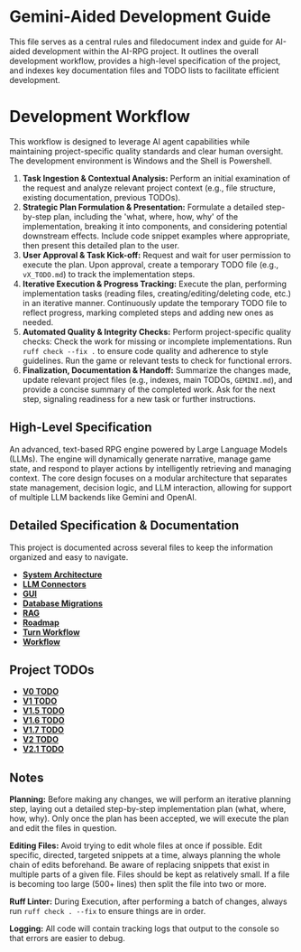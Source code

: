 # Gemini-Aided Development Guide

This file serves as a central rules and filedocument index and guide for AI-aided development within the AI-RPG project. It outlines the overall development workflow, provides a high-level specification of the project, and indexes key documentation files and TODO lists to facilitate efficient development.

# Development Workflow

This workflow is designed to leverage AI agent capabilities while maintaining project-specific quality standards and clear human oversight.
The development environment is Windows and the Shell is Powershell.

1.  **Task Ingestion & Contextual Analysis:** Perform an initial examination of the request and analyze relevant project context (e.g., file structure, existing documentation, previous TODOs).
2.  **Strategic Plan Formulation & Presentation:** Formulate a detailed step-by-step plan, including the 'what, where, how, why' of the implementation, breaking it into components, and considering potential downstream effects. Include code snippet examples where appropriate, then present this detailed plan to the user.
3.  **User Approval & Task Kick-off:** Request and wait for user permission to execute the plan. Upon approval, create a temporary TODO file (e.g., `vX_TODO.md`) to track the implementation steps.
4.  **Iterative Execution & Progress Tracking:** Execute the plan, performing implementation tasks (reading files, creating/editing/deleting code, etc.) in an iterative manner. Continuously update the temporary TODO file to reflect progress, marking completed steps and adding new ones as needed.
5.  **Automated Quality & Integrity Checks:** Perform project-specific quality checks: Check the work for missing or incomplete implementations. Run `ruff check --fix .` to ensure code quality and adherence to style guidelines. Run the game or relevant tests to check for functional errors.
6.  **Finalization, Documentation & Handoff:** Summarize the changes made, update relevant project files (e.g., indexes, main TODOs, `GEMINI.md`), and provide a concise summary of the completed work. Ask for the next step, signaling readiness for a new task or further instructions.

## High-Level Specification

An advanced, text-based RPG engine powered by Large Language Models (LLMs). The engine will dynamically generate narrative, manage game state, and respond to player actions by intelligently retrieving and managing context. The core design focuses on a modular architecture that separates state management, decision logic, and LLM interaction, allowing for support of multiple LLM backends like Gemini and OpenAI.

## Detailed Specification & Documentation

This project is documented across several files to keep the information organized and easy to navigate.

- **[System Architecture](docs/architecture.md)**
- **[LLM Connectors](docs/CONNECTORS.md)**
- **[GUI](docs/GUI.md)**
- **[Database Migrations](docs/MIGRATIONS.md)**
- **[RAG](docs/RAG.md)**
- **[Roadmap](docs/roadmap.md)**
- **[Turn Workflow](docs/turn_workflow.md)**
- **[Workflow](docs/WORKFLOW.md)**

## Project TODOs

- **[V0 TODO](v0_TODO.md)**
- **[V1 TODO](v1_TODO.md)**
- **[V1.5 TODO](v1.5_TODO.md)**
- **[V1.6 TODO](v1.6_TODO.md)**
- **[V1.7 TODO](v1.7_TODO.md)**
- **[V2 TODO](v2_TODO.md)**
- **[V2.1 TODO](v2.1_TODO.md)**

## Notes

**Planning:** Before making any changes, we will perform an iterative planning step, laying out a detailed step-by-step implementation plan (what, where, how, why). Only once the plan has been accepted, we will execute the plan and edit the files in question.

**Editing Files:** Avoid trying to edit whole files at once if possible. Edit specific, directed, targeted snippets at a time, always planning the whole chain of edits beforehand. Be aware of replacing snippets that exist in multiple parts of a given file. Files should be kept as relatively small. If a file is becoming too large (500+ lines) then split the file into two or more.

**Ruff Linter:** During Execution, after performing a batch of changes, always run `ruff check . --fix` to ensure things are in order.

**Logging:** All code will contain tracking logs that output to the console so that errors are easier to debug.
